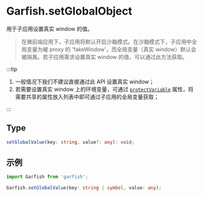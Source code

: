 # Garfish.setGlobalObject

用于子应用设置真实 window 的值。

> 在微前端应用下，子应用将默认开启沙箱模式。在沙箱模式下，子应用中全局变量为被 proxy 的 'fakeWindow'，而全局变量（真实 window）默认会被隔离。若子应用需求设置真实 window 的值，可以通过此方法获取。


:::tip
1. 一般情况下我们不建议直接通过此 API 设置真实 window；
2. 若需要设置真实 window 上的环境变量，可通过 [`protectVariable`](/api/run#protectvariable) 属性，将需要共享的属性放入列表中即可通过子应用的全局变量获取；

:::

## Type
```ts
setGlobalValue(key: string, value?: any): void;
```
## 示例

```ts
import Garfish from 'garfish';

Garfish.setGlobalValue(key: string | symbol, value: any);
```
